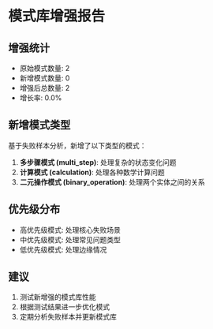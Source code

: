 
# 模式库增强报告

## 增强统计
- 原始模式数量: 2
- 新增模式数量: 0
- 增强后总数量: 2
- 增长率: 0.0%

## 新增模式类型
基于失败样本分析，新增了以下类型的模式：

1. **多步骤模式 (multi_step)**: 处理复杂的状态变化问题
2. **计算模式 (calculation)**: 处理各种数学计算问题
3. **二元操作模式 (binary_operation)**: 处理两个实体之间的关系

## 优先级分布
- 高优先级模式: 处理核心失败场景
- 中优先级模式: 处理常见问题类型
- 低优先级模式: 处理边缘情况

## 建议
1. 测试新增强的模式库性能
2. 根据测试结果进一步优化模式
3. 定期分析失败样本并更新模式库
